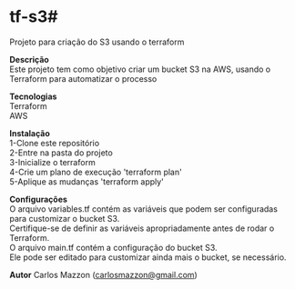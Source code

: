 # tf-s3# <br>
Projeto para criação do S3 usando o terraform<br>

<b>Descrição</b><br>
Este projeto tem como objetivo criar um bucket S3 na AWS, usando o Terraform para automatizar o processo<br>

<b>Tecnologias</b><br>
Terraform<br>
AWS<br>

<b>Instalação</b><br>
1-Clone este repositório<br>
2-Entre na pasta do projeto<br>
3-Inicialize o terraform<br>
4-Crie um plano de execução 'terraform plan'<br>
5-Aplique as mudanças 'terraform apply'<br>

<b>Configurações</b><br>
O arquivo variables.tf contém as variáveis que podem ser configuradas para customizar o bucket S3. <br>
Certifique-se de definir as variáveis apropriadamente antes de rodar o Terraform.<br>
O arquivo main.tf contém a configuração do bucket S3. <br>
Ele pode ser editado para customizar ainda mais o bucket, se necessário.<br>


<b>Autor</b>
Carlos Mazzon (carlosmazzon@gmail.com)

